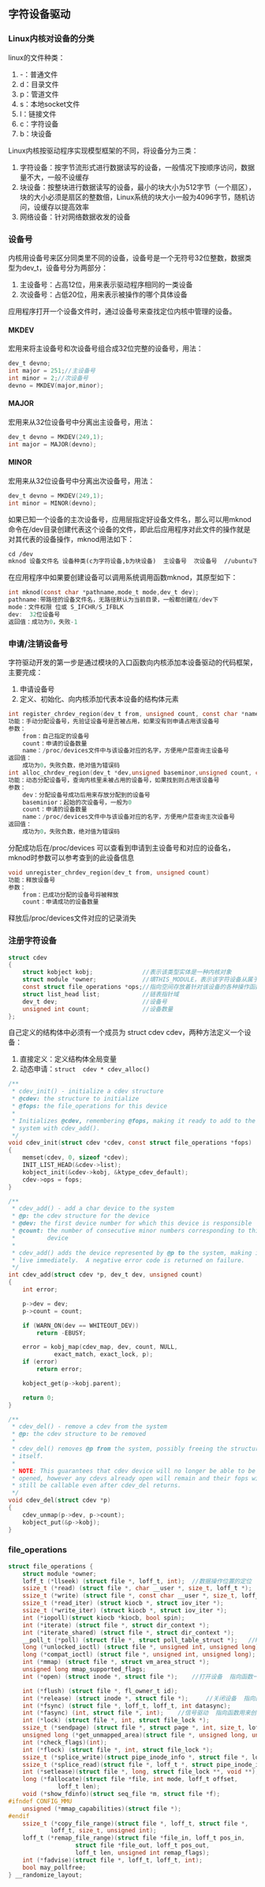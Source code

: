 ## 字符设备驱动

### Linux内核对设备的分类

linux的文件种类：

1. -：普通文件
2. d：目录文件
3. p：管道文件
4. s：本地socket文件
5. l：链接文件
6. c：字符设备
7. b：块设备

Linux内核按驱动程序实现模型框架的不同，将设备分为三类：

1. 字符设备：按字节流形式进行数据读写的设备，一般情况下按顺序访问，数据量不大，一般不设缓存
2. 块设备：按整块进行数据读写的设备，最小的块大小为512字节（一个扇区），块的大小必须是扇区的整数倍，Linux系统的块大小一般为4096字节，随机访问，设缓存以提高效率
3. 网络设备：针对网络数据收发的设备

### 设备号

内核用设备号来区分同类里不同的设备，设备号是一个无符号32位整数，数据类型为dev_t，设备号分为两部分：

1. 主设备号：占高12位，用来表示驱动程序相同的一类设备
2. 次设备号：占低20位，用来表示被操作的哪个具体设备

应用程序打开一个设备文件时，通过设备号来查找定位内核中管理的设备。

#### MKDEV

宏用来将主设备号和次设备号组合成32位完整的设备号，用法：

```c
dev_t devno;
int major = 251;//主设备号
int minor = 2;//次设备号
devno = MKDEV(major,minor);
```

#### MAJOR

宏用来从32位设备号中分离出主设备号，用法：

```c
dev_t devno = MKDEV(249,1);
int major = MAJOR(devno);
```

#### MINOR

宏用来从32位设备号中分离出次设备号，用法：

```c
dev_t devno = MKDEV(249,1);
int minor = MINOR(devno);
```

如果已知一个设备的主次设备号，应用层指定好设备文件名，那么可以用mknod命令在/dev目录创建代表这个设备的文件，即此后应用程序对此文件的操作就是对其代表的设备操作，mknod用法如下：

```markdown
cd /dev
mknod 设备文件名 设备种类(c为字符设备,b为块设备)  主设备号  次设备号  //ubuntu下需加sudo执行
```

在应用程序中如果要创建设备可以调用系统调用函数mknod，其原型如下：

```c
int mknod(const char *pathname,mode_t mode,dev_t dev);
pathname:带路径的设备文件名，无路径默认为当前目录，一般都创建在/dev下
mode：文件权限 位或 S_IFCHR/S_IFBLK
dev:  32位设备号
返回值：成功为0，失败-1
```

### 申请/注销设备号

字符驱动开发的第一步是通过模块的入口函数向内核添加本设备驱动的代码框架，主要完成：

1. 申请设备号
2. 定义、初始化、向内核添加代表本设备的结构体元素

```c
int register_chrdev_region(dev_t from, unsigned count, const char *name)
功能：手动分配设备号，先验证设备号是否被占用，如果没有则申请占用该设备号
参数：
	from：自己指定的设备号
	count：申请的设备数量
	name：/proc/devices文件中与该设备对应的名字，方便用户层查询主设备号
返回值：
	成功为0，失败负数，绝对值为错误码
int alloc_chrdev_region(dev_t *dev,unsigned baseminor,unsigned count, const char *name)
功能：动态分配设备号，查询内核里未被占用的设备号，如果找到则占用该设备号
参数：
	dev：分配设备号成功后用来存放分配到的设备号
	baseminior：起始的次设备号，一般为0
	count：申请的设备数量
	name：/proc/devices文件中与该设备对应的名字，方便用户层查询主次设备号
返回值：
	成功为0，失败负数，绝对值为错误码
```

分配成功后在/proc/devices 可以查看到申请到主设备号和对应的设备名，mknod时参数可以参考查到的此设备信息

```c
void unregister_chrdev_region(dev_t from, unsigned count)
功能：释放设备号
参数：
	from：已成功分配的设备号将被释放
	count：申请成功的设备数量
```

释放后/proc/devices文件对应的记录消失

### 注册字符设备

```c
struct cdev
{
	struct kobject kobj;              //表示该类型实体是一种内核对象
	struct module *owner;             //填THIS_MODULE，表示该字符设备从属于哪个内核模块
	const struct file_operations *ops;//指向空间存放着针对该设备的各种操作函数地址
	struct list_head list;            //链表指针域
	dev_t dev;                        //设备号
	unsigned int count;               //设备数量
};
```

自己定义的结构体中必须有一个成员为 struct cdev cdev，两种方法定义一个设备：

1. 直接定义：定义结构体全局变量
2. 动态申请：`struct  cdev * cdev_alloc()`

```c
/**
 * cdev_init() - initialize a cdev structure
 * @cdev: the structure to initialize
 * @fops: the file_operations for this device
 *
 * Initializes @cdev, remembering @fops, making it ready to add to the
 * system with cdev_add().
 */
void cdev_init(struct cdev *cdev, const struct file_operations *fops)
{
	memset(cdev, 0, sizeof *cdev);
	INIT_LIST_HEAD(&cdev->list);
	kobject_init(&cdev->kobj, &ktype_cdev_default);
	cdev->ops = fops;
}
```

```c
/**
 * cdev_add() - add a char device to the system
 * @p: the cdev structure for the device
 * @dev: the first device number for which this device is responsible
 * @count: the number of consecutive minor numbers corresponding to this
 *         device
 *
 * cdev_add() adds the device represented by @p to the system, making it
 * live immediately.  A negative error code is returned on failure.
 */
int cdev_add(struct cdev *p, dev_t dev, unsigned count)
{
	int error;

	p->dev = dev;
	p->count = count;

	if (WARN_ON(dev == WHITEOUT_DEV))
		return -EBUSY;

	error = kobj_map(cdev_map, dev, count, NULL,
			 exact_match, exact_lock, p);
	if (error)
		return error;

	kobject_get(p->kobj.parent);

	return 0;
}
```

```c
/**
 * cdev_del() - remove a cdev from the system
 * @p: the cdev structure to be removed
 *
 * cdev_del() removes @p from the system, possibly freeing the structure
 * itself.
 *
 * NOTE: This guarantees that cdev device will no longer be able to be
 * opened, however any cdevs already open will remain and their fops will
 * still be callable even after cdev_del returns.
 */
void cdev_del(struct cdev *p)
{
	cdev_unmap(p->dev, p->count);
	kobject_put(&p->kobj);
}
```

### file_operations

```c
struct file_operations {
	struct module *owner;
	loff_t (*llseek) (struct file *, loff_t, int);	//数据操作位置的定位  指向函数用来获取或设置设备数据的开始操作位置（位置指示器），对应lseek系统调用，是lseek系统调用函数实现过程中调用的函数
	ssize_t (*read) (struct file *, char __user *, size_t, loff_t *);	//读设备  指向函数用来将设备产生的数据读到用户空间，对应read系统调用，是read系统调用函数实现过程中调用的函数
	ssize_t (*write) (struct file *, const char __user *, size_t, loff_t *);	//写设备  指向函数用来将用户空间的数据写进设备，对应write系统调用，是write系统调用函数实现过程中调用的函数
	ssize_t (*read_iter) (struct kiocb *, struct iov_iter *);
	ssize_t (*write_iter) (struct kiocb *, struct iov_iter *);
	int (*iopoll)(struct kiocb *kiocb, bool spin);
	int (*iterate) (struct file *, struct dir_context *);
	int (*iterate_shared) (struct file *, struct dir_context *);
	__poll_t (*poll) (struct file *, struct poll_table_struct *);	//POLL机制，实现对设备的多路复用方式的访问   指向函数用来协助多路复用机制完成对本设备可读、可写数据的监控，对应select、poll、epoll_wait系统调用，是select、poll、epoll_wait系统调用函数实现过程中调用的函数
	long (*unlocked_ioctl) (struct file *, unsigned int, unsigned long);	//读写设备参数，读设备状态、控制设备   指向函数用来获取、设置设备一些属性或设备的工作方式等非数据读写操作，对应ioctl系统调用，是ioctl系统调用函数实现过程中调用的函数
	long (*compat_ioctl) (struct file *, unsigned int, unsigned long);
	int (*mmap) (struct file *, struct vm_area_struct *);
	unsigned long mmap_supported_flags;
	int (*open) (struct inode *, struct file *);	//打开设备  指向函数一般用来对设备进行硬件上的初始化，对于一些简单的设备该函数只需要return 0，对应open系统调用，是open系统调用函数实现过程中调用的函数,

	int (*flush) (struct file *, fl_owner_t id);
	int (*release) (struct inode *, struct file *);		//关闭设备  指向函数一般用来对设备进行硬件上的关闭操作，对于一些简单的设备该函数只需要return 0，对应close系统调用，是close系统调用函数实现过程中调用的函数
	int (*fsync) (struct file *, loff_t, loff_t, int datasync);
	int (*fasync) (int, struct file *, int);	//信号驱动  指向函数用来创建信号驱动机制的引擎，对应fcntl系统调用的FASYNC标记设置，是fcntl系统调用函数FASYNC标记设置过程中调用的函数
	int (*lock) (struct file *, int, struct file_lock *);
	ssize_t (*sendpage) (struct file *, struct page *, int, size_t, loff_t *, int);
	unsigned long (*get_unmapped_area)(struct file *, unsigned long, unsigned long, unsigned long, unsigned long);
	int (*check_flags)(int);
	int (*flock) (struct file *, int, struct file_lock *);
	ssize_t (*splice_write)(struct pipe_inode_info *, struct file *, loff_t *, size_t, unsigned int);
	ssize_t (*splice_read)(struct file *, loff_t *, struct pipe_inode_info *, size_t, unsigned int);
	int (*setlease)(struct file *, long, struct file_lock **, void **);
	long (*fallocate)(struct file *file, int mode, loff_t offset,
			  loff_t len);
	void (*show_fdinfo)(struct seq_file *m, struct file *f);
#ifndef CONFIG_MMU
	unsigned (*mmap_capabilities)(struct file *);
#endif
	ssize_t (*copy_file_range)(struct file *, loff_t, struct file *,
			loff_t, size_t, unsigned int);
	loff_t (*remap_file_range)(struct file *file_in, loff_t pos_in,
				   struct file *file_out, loff_t pos_out,
				   loff_t len, unsigned int remap_flags);
	int (*fadvise)(struct file *, loff_t, loff_t, int);
	bool may_pollfree;
} __randomize_layout;
```

